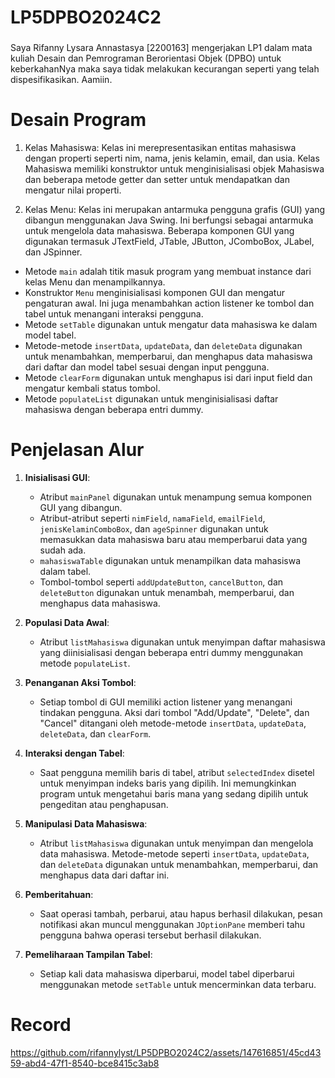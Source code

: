 # LP5DPBO2024C2

### 
Saya Rifanny Lysara Annastasya [2200163] mengerjakan LP1 dalam mata kuliah
Desain dan Pemrograman Berorientasi Objek (DPBO) untuk keberkahanNya maka saya tidak
melakukan kecurangan seperti yang telah dispesifikasikan. Aamiin. 
###

# Desain Program
1. Kelas Mahasiswa:
Kelas ini merepresentasikan entitas mahasiswa dengan properti seperti nim, nama, jenis kelamin, email, dan usia. Kelas Mahasiswa memiliki konstruktor untuk menginisialisasi objek Mahasiswa dan beberapa metode getter dan setter untuk mendapatkan dan mengatur nilai properti.

2. Kelas Menu:
Kelas ini merupakan antarmuka pengguna grafis (GUI) yang dibangun menggunakan Java Swing. Ini berfungsi sebagai antarmuka untuk mengelola data mahasiswa. Beberapa komponen GUI yang digunakan termasuk JTextField, JTable, JButton, JComboBox, JLabel, dan JSpinner.

- Metode `main` adalah titik masuk program yang membuat instance dari kelas Menu dan menampilkannya.
- Konstruktor `Menu` menginisialisasi komponen GUI dan mengatur pengaturan awal. Ini juga menambahkan action listener ke tombol dan tabel untuk menangani interaksi pengguna.
- Metode `setTable` digunakan untuk mengatur data mahasiswa ke dalam model tabel.
- Metode-metode `insertData`, `updateData`, dan `deleteData` digunakan untuk menambahkan, memperbarui, dan menghapus data mahasiswa dari daftar dan model tabel sesuai dengan input pengguna.
- Metode `clearForm` digunakan untuk menghapus isi dari input field dan mengatur kembali status tombol.
- Metode `populateList` digunakan untuk menginisialisasi daftar mahasiswa dengan beberapa entri dummy.

# Penjelasan Alur
1. **Inisialisasi GUI**:
   - Atribut `mainPanel` digunakan untuk menampung semua komponen GUI yang dibangun.
   - Atribut-atribut seperti `nimField`, `namaField`, `emailField`, `jenisKelaminComboBox`, dan `ageSpinner` digunakan untuk memasukkan data mahasiswa baru atau memperbarui data yang sudah ada.
   - `mahasiswaTable` digunakan untuk menampilkan data mahasiswa dalam tabel.
   - Tombol-tombol seperti `addUpdateButton`, `cancelButton`, dan `deleteButton` digunakan untuk menambah, memperbarui, dan menghapus data mahasiswa.

2. **Populasi Data Awal**:
   - Atribut `listMahasiswa` digunakan untuk menyimpan daftar mahasiswa yang diinisialisasi dengan beberapa entri dummy menggunakan metode `populateList`.

3. **Penanganan Aksi Tombol**:
   - Setiap tombol di GUI memiliki action listener yang menangani tindakan pengguna. Aksi dari tombol "Add/Update", "Delete", dan "Cancel" ditangani oleh metode-metode `insertData`, `updateData`, `deleteData`, dan `clearForm`.

4. **Interaksi dengan Tabel**:
   - Saat pengguna memilih baris di tabel, atribut `selectedIndex` disetel untuk menyimpan indeks baris yang dipilih. Ini memungkinkan program untuk mengetahui baris mana yang sedang dipilih untuk pengeditan atau penghapusan.

5. **Manipulasi Data Mahasiswa**:
   - Atribut `listMahasiswa` digunakan untuk menyimpan dan mengelola data mahasiswa. Metode-metode seperti `insertData`, `updateData`, dan `deleteData` digunakan untuk menambahkan, memperbarui, dan menghapus data dari daftar ini.

6. **Pemberitahuan**:
   - Saat operasi tambah, perbarui, atau hapus berhasil dilakukan, pesan notifikasi akan muncul menggunakan `JOptionPane` memberi tahu pengguna bahwa operasi tersebut berhasil dilakukan.

7. **Pemeliharaan Tampilan Tabel**:
   - Setiap kali data mahasiswa diperbarui, model tabel diperbarui menggunakan metode `setTable` untuk mencerminkan data terbaru.

# Record

https://github.com/rifannylyst/LP5DPBO2024C2/assets/147616851/45cd4359-abd4-47f1-8540-bce8415c3ab8

